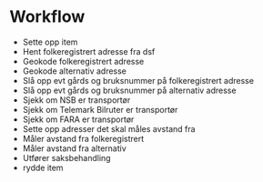 # Workflow

 - Sette opp item
 - Hent folkeregistrert adresse fra dsf
 - Geokode folkeregistrert adresse
 - Geokode alternativ adresse
 - Slå opp evt gårds og bruksnummer på folkeregistrert adresse
 - Slå opp evt gårds og bruksnummer på alternativ adresse
 - Sjekk om NSB er transportør
 - Sjekk om Telemark Bilruter er transportør
 - Sjekk om FARA er transportør
 - Sette opp adresser det skal måles avstand fra
 - Måler avstand fra folkeregistrert
 - Måler avstand fra alternativ
 - Utfører saksbehandling
 - rydde item
 